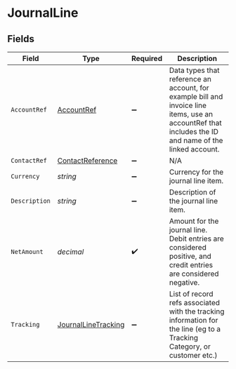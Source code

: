# JournalLine


## Fields

| Field                                                                                                                                                 | Type                                                                                                                                                  | Required                                                                                                                                              | Description                                                                                                                                           |
| ----------------------------------------------------------------------------------------------------------------------------------------------------- | ----------------------------------------------------------------------------------------------------------------------------------------------------- | ----------------------------------------------------------------------------------------------------------------------------------------------------- | ----------------------------------------------------------------------------------------------------------------------------------------------------- |
| `AccountRef`                                                                                                                                          | [AccountRef](../../Models/Shared/AccountRef.md)                                                                                                       | :heavy_minus_sign:                                                                                                                                    | Data types that reference an account, for example bill and invoice line items, use an accountRef that includes the ID and name of the linked account. |
| `ContactRef`                                                                                                                                          | [ContactReference](../../Models/Shared/ContactReference.md)                                                                                           | :heavy_minus_sign:                                                                                                                                    | N/A                                                                                                                                                   |
| `Currency`                                                                                                                                            | *string*                                                                                                                                              | :heavy_minus_sign:                                                                                                                                    | Currency for the journal line item.                                                                                                                   |
| `Description`                                                                                                                                         | *string*                                                                                                                                              | :heavy_minus_sign:                                                                                                                                    | Description of the journal line item.                                                                                                                 |
| `NetAmount`                                                                                                                                           | *decimal*                                                                                                                                             | :heavy_check_mark:                                                                                                                                    | Amount for the journal line. Debit entries are considered positive, and credit entries are considered negative.                                       |
| `Tracking`                                                                                                                                            | [JournalLineTracking](../../Models/Shared/JournalLineTracking.md)                                                                                     | :heavy_minus_sign:                                                                                                                                    | List of record refs associated with the tracking information for the line (eg to a Tracking Category, or customer etc.)                               |